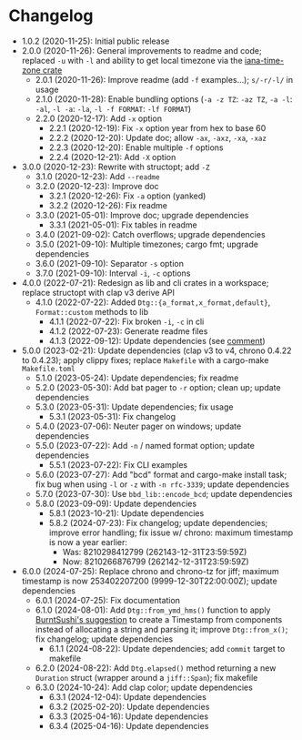 # Changelog

* 1.0.2 (2020-11-25): Initial public release
* 2.0.0 (2020-11-26): General improvements to readme and code; replaced `-u` with `-l` and ability
  to get local timezone via the [iana-time-zone crate](https://crates.io/crates/iana-time-zone)
    * 2.0.1 (2020-11-26): Improve readme (add `-f` examples...); `s/-r/-l/` in usage
    * 2.1.0 (2020-11-28): Enable bundling options (`-a -z TZ`: `-az TZ`, `-a -l`: `-al`, `-l -a`:
      `-la`, `-l -f FORMAT`: `-lf FORMAT`)
    * 2.2.0 (2020-12-17): Add `-x` option
        * 2.2.1 (2020-12-19): Fix `-x` option year from hex to base 60
        * 2.2.2 (2020-12-20): Update doc; allow `-ax`, `-axz`, `-xa`, `-xaz`
        * 2.2.3 (2020-12-20): Enable multiple `-f` options
        * 2.2.4 (2020-12-21): Add `-X` option
* 3.0.0 (2020-12-23): Rewrite with structopt; add `-Z`
    * 3.1.0 (2020-12-23): Add `--readme`
    * 3.2.0 (2020-12-23): Improve doc
        * 3.2.1 (2020-12-26): Fix `-a` option (yanked)
        * 3.2.2 (2020-12-26): Fix readme
    * 3.3.0 (2021-05-01): Improve doc; upgrade dependencies
        * 3.3.1 (2021-05-01): Fix tables in readme
    * 3.4.0 (2021-09-02): Catch overflows; upgrade dependencies
    * 3.5.0 (2021-09-10): Multiple timezones; cargo fmt; upgrade dependencies
    * 3.6.0 (2021-09-10): Separator `-s` option
    * 3.7.0 (2021-09-10): Interval `-i`, `-c` options
* 4.0.0 (2022-07-21): Redesign as lib and cli crates in a workspace; replace structopt with clap v3
  derive API
    * 4.1.0 (2022-07-22): Added `Dtg::{a_format,x_format,default}`, `Format::custom` methods to lib
        * 4.1.1 (2022-07-22): Fix broken `-i`, `-c` in cli
        * 4.1.2 (2022-07-23): Generate readme files
        * 4.1.3 (2022-09-12): Update dependencies (see
          [comment](https://github.com/chronotope/chrono/issues/602#issuecomment-1242149249))
* 5.0.0 (2023-02-21): Update dependencies (clap v3 to v4, chrono 0.4.22 to 0.4.23); apply clippy fixes; replace
  `Makefile` with a cargo-make `Makefile.toml`
    * 5.1.0 (2023-05-24): Update dependencies; fix readme
    * 5.2.0 (2023-05-30): Add bat pager to `-r` option; clean up; update dependencies
    * 5.3.0 (2023-05-31): Update dependencies; fix usage
        * 5.3.1 (2023-05-31): Fix changelog
    * 5.4.0 (2023-07-06): Neuter pager on windows; update dependencies
    * 5.5.0 (2023-07-22): Add `-n` / named format option; update dependencies
        * 5.5.1 (2023-07-22): Fix CLI examples
    * 5.6.0 (2023-07-27): Add "bcd" format and cargo-make install task; fix bug when using `-l` or `-z` with
      `-n rfc-3339`; update dependencies
    * 5.7.0 (2023-07-30): Use `bbd_lib::encode_bcd`; update dependencies
    * 5.8.0 (2023-09-09): Update dependencies
        * 5.8.1 (2023-10-21): Update dependencies
        * 5.8.2 (2024-07-23): Fix changelog; update dependencies; improve error handling; fix issue
          w/ chrono: maximum timestamp is now a year earlier:
            * Was: 8210298412799 (262143-12-31T23:59:59Z)
            * Now: 8210266876799 (262142-12-31T23:59:59Z)
* 6.0.0 (2024-07-25): Replace chrono and chrono-tz for jiff; maximum timestamp is now 253402207200
  (9999-12-30T22:00:00Z); update dependencies
    * 6.0.1 (2024-07-25): Fix documentation
    * 6.1.0 (2024-08-01): Add `Dtg::from_ymd_hms()` function to apply [BurntSushi's suggestion](https://github.com/BurntSushi/jiff/discussions/43#discussioncomment-10160135) to create a Timestamp from components instead of allocating a string and parsing it; improve `Dtg::from_x()`; fix changelog; update dependencies
        * 6.1.1 (2024-08-22): Update dependencies; add `commit` target to makefile
    * 6.2.0 (2024-08-22): Add `Dtg.elapsed()` method returning a new `Duration` struct (wrapper around a `jiff::Span`); fix makefile
    * 6.3.0 (2024-10-24): Add clap color; update dependencies
        * 6.3.1 (2024-12-04): Update dependencies
        * 6.3.2 (2025-02-20): Update dependencies
        * 6.3.3 (2025-04-16): Update dependencies
        * 6.3.4 (2025-04-16): Update dependencies

